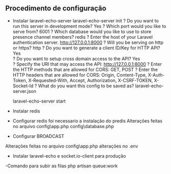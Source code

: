 
## Procedimento de configuração

- Instalar laravel-echo-server
    laravel-echo-server init
    ? Do you want to run this server in development mode? Yes
    ? Which port would you like to serve from? 6001
    ? Which database would you like to use to store presence channel members? redis
    ? Enter the host of your Laravel authentication server. http://127.0.0.1:8000
    ? Will you be serving on http or https? http
    ? Do you want to generate a client ID/Key for HTTP API? Yes  
    ? Do you want to setup cross domain access to the API? Yes       
    ? Specify the URI that may access the API: http://127.0.0.1:8000
    ? Enter the HTTP methods that are allowed for CORS: GET, POST
    ? Enter the HTTP headers that are allowed for CORS: Origin, Content-Type, X-Auth-Token, X-Requested-With, Accept, Authorization, 
    X-CSRF-TOKEN, X-Socket-Id
    ? What do you want this config to be saved as? laravel-echo-server.json

    laravel-echo-server start

- Instalar redis

- Configurar redis
    foi necessario a instalação do predis
    Alterações feitas no arquivo config\app.php
    config\database.php 

- Configurar BROADCAST

 Alterações feitas no arquivo config\app.php
 alterações no .env

 - Instalar laravel-echo e socket.io-client para produção

 -Comando para subir as filas 
 php artisan queue:work